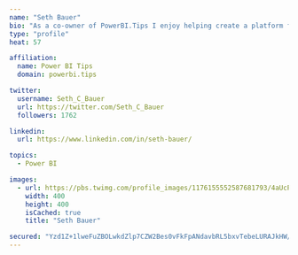 ```yaml
---
name: "Seth Bauer"
bio: "As a co-owner of PowerBI.Tips I enjoy helping create a platform for new and advanced users alike to learn and expand their skills and get the most out of Power BI."
type: "profile"
heat: 57

affiliation:
  name: Power BI Tips
  domain: powerbi.tips

twitter:
  username: Seth_C_Bauer
  url: https://twitter.com/Seth_C_Bauer
  followers: 1762

linkedin:
  url: https://www.linkedin.com/in/seth-bauer/

topics:
  - Power BI

images:
  - url: https://pbs.twimg.com/profile_images/1176155552587681793/4aUcPKoe_400x400.jpg
    width: 400
    height: 400
    isCached: true
    title: "Seth Bauer"

secured: "Yzd1Z+1lweFuZBOLwkdZlp7CZW2Bes0vFkFpANdavbRL5bxvTebeLURAJkHW/bPt4N7DA9/38t+VAZ7X4IdPPfxggSdMubQJW/lj5/1KM6LKh3xkDan/VTnBWu8/dW3eReQcu9x6+luT3Ai2h3ZwWP7vP+EjMJ90m+O4Atup3ImKYAD2iFyv3mFps4VDtUZV4YCoSNmgt///5cyaPYjSMVgtqDwHsqZ6SLbFB62ChV9h6JoaevskLQZOAFgELDdVAho0AZOxDwAyum/NdtHEPxbZz+ukAtUb1R1DPefs4h/ZtjIsiEBx+dfw5PngxqKNRgYsHs2ValwaGN9u2gOZMkL6s83c+4Fa+UNFj3oI1J/P7l8zuChc7/alcxV9NWlRTdEAsNb8axP2Y7zNC9g+3H/aeszpCSXY4jDtJJwDdEk=;GIaV1Z2XJGvzdpIqChegEg=="
---
```


